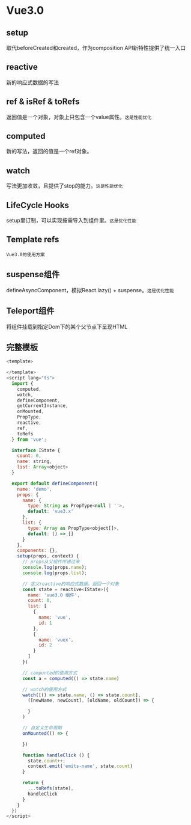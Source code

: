 # Vue3.0
## setup
取代beforeCreated和created，作为composition API新特性提供了统一入口

## reactive
新的响应式数据的写法

## ref & isRef & toRefs
返回值是一个对象，对象上只包含一个value属性。`这是性能优化`

## computed
新的写法，返回的值是一个ref对象。

## watch
写法更加收敛，且提供了stop的能力。`这是性能优化`

## LifeCycle Hooks
setup里订制，可以实现按需导入到组件里。`这是优化性能`

## Template refs
`Vue3.0的使用方案`

## suspense组件
defineAsyncComponent，模拟React.lazy() + suspense。`这是优化性能`

## Teleport组件
将组件挂载到指定Dom下的某个父节点下呈现HTML

## 完整模板
```js
<template>

</template>
<script lang="ts">
  import {
    computed,
    watch,
    defineComponent,
    getCurrentInstance,
    onMounted,
    PropType,
    reactive,
    ref,
    toRefs
  } from 'vue';

  interface IState {
    count: 0,
    name: string,
    list: Array<object>
  }

  export default defineComponent({
    name: 'demo',
    props: {
      name: {
        type: String as PropType<null | ''>,
        default: 'vue3.x'
      },
      list: {
        type: Array as PropType<object[]>,
        default: () => []
      }
    },
    components: {},
    setup(props, context) {
      // props从父组件传递过来
      console.log(props.name);
      console.log(props.list);

      // 定义reactive的响应式数据，返回一个对象
      const state = reactive<IState>({
        name: 'vue3.0 组件',
        count: 0,
        list: [
          {
            name: 'vue',
            id: 1
          },
          {
            name: 'vuex',
            id: 2
          }
        ]
      })

      // compunted的使用方式
      const a = computed(() => state.name)

      // watch的使用方式
      watch([() => state.name, () => state.count],
        ([newName, newCount], [oldName, oldCount]) => {

        }
      )

      // 自定义生命周期
      onMounted(() => {

      })

      function handleClick () {
        state.count++;
        context.emit('emits-name', state.count)
      }

      return {
        ...toRefs(state),
        handleClick
      }
    }
  })
</script>
```